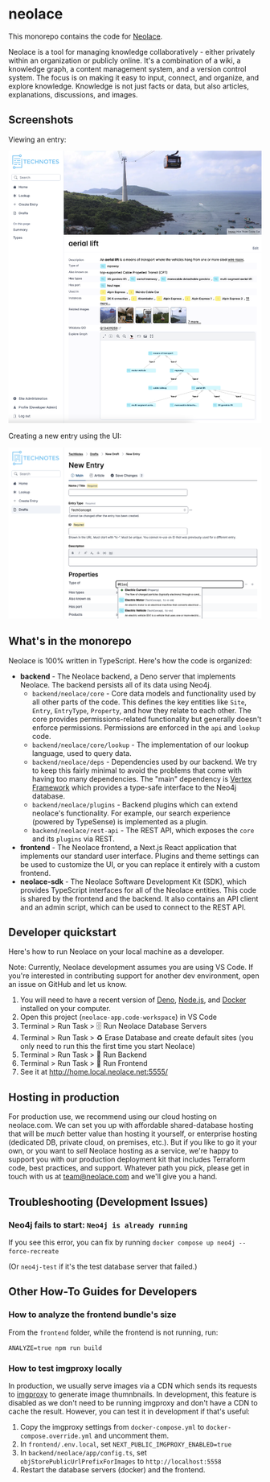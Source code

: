 # neolace

This monorepo contains the code for [Neolace](https://neolace.com).

Neolace is a tool for managing knowledge collaboratively - either privately
within an organization or publicly online. It's a combination of a wiki, a
knowledge graph, a content management system, and a version control system. The
focus is on making it easy to input, connect, and organize, and explore
knowledge. Knowledge is not just facts or data, but also articles, explanations,
discussions, and images.

## Screenshots

Viewing an entry:

![a screenshot of reading an entry](./readme-screenshot-viewing.png)

Creating a new entry using the UI:

![a screenshot of the editor interface](./readme-screenshot-editor.png)

## What's in the monorepo

Neolace is 100% written in TypeScript. Here's how the code is organized:

* __backend__ - The Neolace backend, a Deno server that implements Neolace. The
  backend persists all of its data using Neo4j.
  - `backend/neolace/core` - Core data models and functionality used by all other parts of the code. This defines the key entities like `Site`, `Entry`, `EntryType`, `Property`, and how they relate to each other. The core provides permissions-related functionality but generally doesn't enforce permissions. Permissions are enforced in the `api` and `lookup` code.
  - `backend/neolace/core/lookup` - The implementation of our lookup language, used to query data.
  - `backend/neolace/deps` - Dependencies used by our backend. We try to keep this fairly minimal to avoid the problems that come with having too many dependencies. The "main" dependency is [Vertex Framework](https://github.com/neolace-dev/vertex-framework) which provides a type-safe interface to the Neo4j database.
  - `backend/neolace/plugins` - Backend plugins which can extend neolace's functionality. For example, our search experience (powered by TypeSense) is implemented as a plugin.
  - `backend/neolace/rest-api` - The REST API, which exposes the `core` and its `plugins` via REST.
* __frontend__ - The Neolace frontend, a Next.js React application that implements our standard user interface. Plugins and theme settings can be used to customize the UI, or you can replace it entirely with a custom frontend.
* __neolace-sdk__ - The Neolace Software Development Kit (SDK), which provides TypeScript interfaces for all of the Neolace entities. This code is shared by the frontend and the backend. It also contains an API client and an admin script, which can be used to connect to the REST API.

## Developer quickstart

Here's how to run Neolace on your local machine as a developer.

Note: Currently, Neolace development assumes you are using VS Code. If you're
interested in contributing support for another dev environment, open an issue
on GitHub and let us know.

1. You will need to have a recent version of
    [Deno](https://deno.land/),
    [Node.js](https://nodejs.org/en/), and
    [Docker](https://www.docker.com/) installed on your computer. 
1. Open this project (`neolace-app.code-workspace`) in VS Code
1. Terminal > Run Task > 🗄️ Run Neolace Database Servers
1. Terminal > Run Task > ♻️ Erase Database and create default sites (you only need to run this the first time you start Neolace)
1. Terminal > Run Task > 🚀 Run Backend
1. Terminal > Run Task > 🚀 Run Frontend
1. See it at http://home.local.neolace.net:5555/

## Hosting in production

For production use, we recommend using our cloud hosting on neolace.com. We can
set you up with affordable shared-database hosting that will be _much_ better
value than hosting it yourself, or enterprise hosting (dedicated DB, private
cloud, on premises, etc.). But if you like to go it your own, or you want to
_sell_ Neolace hosting as a service, we're happy to support you with our
production deployment kit that includes Terraform code, best practices, and
support. Whatever path you pick, please get in touch with us at team@neolace.com
and we'll give you a hand.

## Troubleshooting (Development Issues)

### Neo4j fails to start: `Neo4j is already running`

If you see this error, you can fix by running `docker compose up neo4j --force-recreate`

(Or `neo4j-test` if it's the test database server that failed.)

## Other How-To Guides for Developers

### How to analyze the frontend bundle's size

From the `frontend` folder, while the frontend is not running, run:

    ANALYZE=true npm run build

### How to test imgproxy locally

In production, we usually serve images via a CDN which sends its requests to
[imgproxy](https://imgproxy.net/) to generate image thumnbnails. In development,
this feature is disabled as we don't need to be running imgproxy and don't have
a CDN to cache the result. However, you can test it in development if that's
useful:

1. Copy the imgproxy settings from `docker-compose.yml` to `docker-compose.override.yml` and uncomment them.
1. In `frontend/.env.local`, set `NEXT_PUBLIC_IMGPROXY_ENABLED=true`
1. In `backend/neolace/app/config.ts`, set `objStorePublicUrlPrefixForImages` to `http://localhost:5558`
1. Restart the database servers (docker) and the frontend.
